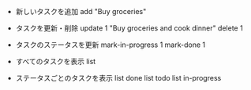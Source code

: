 - 新しいタスクを追加
add "Buy groceries"

- タスクを更新・削除
update 1 "Buy groceries and cook dinner"
delete 1

- タスクのステータスを更新
mark-in-progress 1
mark-done 1

- すべてのタスクを表示
list

- ステータスごとのタスクを表示
list done
list todo
list in-progress
